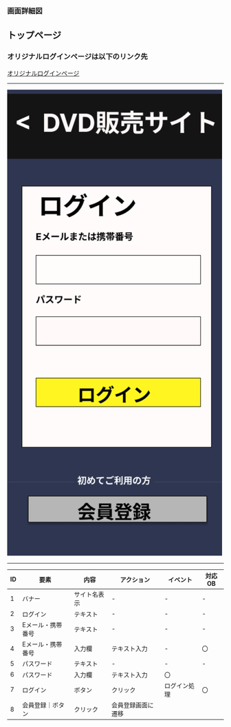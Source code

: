 ### 画面詳細図
## トップページ
### オリジナルログインページは以下のリンク先
[オリジナルログインページ](https://www.figma.com/file/aUIBKwBN1BN1f6srbwgCz3/%E4%B8%AD%E6%9D%91%E5%8B%87%E8%BC%9D-s-team-library?node-id=312%3A3)
*****
<img src="../img/roguin.png" width="500">

******

|ID|要素|内容|アクション|イベント|対応OB|
|---|---|---|-----------|-------|------|
|1  |バナー|サイト名表示|-|-|-|
|2  |ログイン|テキスト|-|-|-|
|3  |Eメール・携帯番号|テキスト|-|-|-|
|4  |Eメール・携帯番号|入力欄|テキスト入力|-|〇|
|5  |パスワード|テキスト|-|-|-|
|6  |パスワード|入力欄|テキスト入力|〇|
|7  |ログイン|ボタン|クリック|ログイン処理|〇|
|8  |会員登録｜ボタン|クリック|会員登録画面に遷移|
